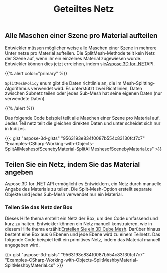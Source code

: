 ﻿---
title: Geteiltes Netz
type: docs
weight: 100
url: /de/net/split-mesh/
description: Entwickler müssen möglicher weise alle Maschen einer Szene in mehrere Unter netze pro Material aufteilen. Die SplitMesh-Methode teilt kein Netz der Szene auf, wenn ihr ein einzelnes Material zugewiesen wurde. Entwickler können dies jetzt erreichen, indem sie Aspose.3D for .NET API verwenden.
---
## **Alle Maschen einer Szene pro Material aufteilen**
Entwickler müssen möglicher weise alle Maschen einer Szene in mehrere Unter netze pro Material aufteilen. Die SplitMesh-Methode teilt kein Netz der Szene auf, wenn ihr ein einzelnes Material zugewiesen wurde. Entwickler können dies jetzt erreichen, indem sie[Aspose.3D for .NET](https://products.aspose.com/3d/net/)API.

{{% alert color="primary" %}}

`SplitMeshPolicy` enum gibt die Daten richtlinie an, die im Mesh-Splitting-Algorithmus verwendet wird. Es unterstützt zwei Richtlinien, Daten zwischen Subnetz teilen oder jedes Sub-Mesh hat seine eigenen Daten (nur verwendete Daten).

{{% /alert %}}

Das folgende Code beispiel teilt alle Maschen einer Szene pro Material auf. Jedes Teil netz teilt die gleichen direkten Daten und unter scheidet sich nur in Indizes.

{{< gist "aspose-3d-gists" "9563193e834f0087b554c83130fcf7c7" "Examples-CSharp-Working-with-Objects-SplitAllMeshesofScenebyMaterial-SplitAllMeshesofScenebyMaterial.cs" >}}
## **Teilen Sie ein Netz, indem Sie das Material angeben**
Aspose.3D for .NET API ermöglicht es Entwicklern, ein Netz durch manuelle Angabe des Materials zu teilen. Die Split-Mesh-Option erstellt separate Objekte und jedes Sub-Mesh verwendet nur ein Material.
### **Teilen Sie das Netz der Box**
Dieses Hilfe thema erstellt ein Netz der Box, um den Code umfassend und kurz zu halten. Entwickler können ein Netz manuell konstruieren, wie in diesem Hilfe thema erzählt:[Erstellen Sie ein 3D Cube Mesh](/3d/de/net/create-3d-mesh-and-scene/). Darüber hinaus besteht eine Box aus 6 Ebenen und jede Ebene wird zu einem Teilnetz. Das folgende Code beispiel teilt ein primitives Netz, indem das Material manuell angegeben wird.

{{< gist "aspose-3d-gists" "9563193e834f0087b554c83130fcf7c7" "Examples-CSharp-Working-with-Objects-SplitMeshbyMaterial-SplitMeshbyMaterial.cs" >}}
